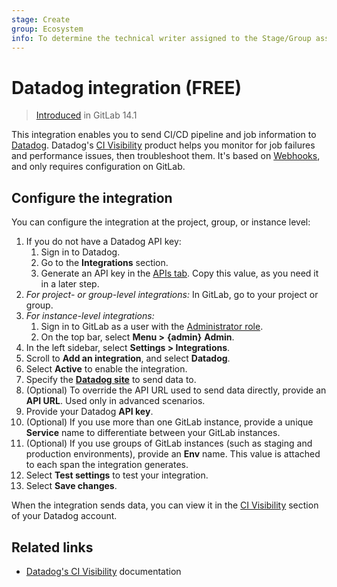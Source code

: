 ```yaml
---
stage: Create
group: Ecosystem
info: To determine the technical writer assigned to the Stage/Group associated with this page, see https://about.gitlab.com/handbook/engineering/ux/technical-writing/#assignments
---
```


# Datadog integration **(FREE)**

> [Introduced](https://gitlab.com/gitlab-org/gitlab/-/issues/270123) in GitLab 14.1

This integration enables you to send CI/CD pipeline and job information to
[Datadog](https://www.datadoghq.com/). Datadog's [CI Visibility](https://app.datadoghq.com/ci)
product helps you monitor for job failures and performance issues, then troubleshoot them.
It's based on [Webhooks](../user/project/integrations/webhooks.md),
and only requires configuration on GitLab.

## Configure the integration

You can configure the integration at the project, group, or instance level:

1. If you do not have a Datadog API key:
   1. Sign in to Datadog.
   1. Go to the **Integrations** section.
   1. Generate an API key in the [APIs tab](https://app.datadoghq.com/account/settings#api).
      Copy this value, as you need it in a later step.
1. *For project- or group-level integrations:* In GitLab, go to your project or group.
1. *For instance-level integrations:*
   1. Sign in to GitLab as a user with the [Administrator role](../user/permissions.md).
   1. On the top bar, select **Menu >** **{admin}** **Admin**.
1. In the left sidebar, select **Settings > Integrations**.
1. Scroll to **Add an integration**, and select **Datadog**.
1. Select **Active** to enable the integration.
1. Specify the [**Datadog site**](https://docs.datadoghq.com/getting_started/site/) to send data to.
1. (Optional) To override the API URL used to send data directly, provide an **API URL**.
   Used only in advanced scenarios.
1. Provide your Datadog **API key**.
1. (Optional) If you use more than one GitLab instance, provide a unique **Service** name
   to differentiate between your GitLab instances.
1. (Optional) If you use groups of GitLab instances (such as staging and production
   environments), provide an **Env** name. This value is attached to each span
   the integration generates.
1. Select **Test settings** to test your integration.
1. Select **Save changes**.

When the integration sends data, you can view it in the [CI Visibility](https://app.datadoghq.com/ci)
section of your Datadog account.

## Related links

- [Datadog's CI Visibility](https://docs.datadoghq.com/continuous_integration/) documentation
